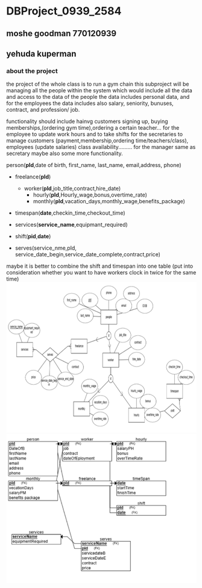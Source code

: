 # DBProject_0939_2584
## moshe goodman 770120939  
## yehuda kuperman

### about the project


the project of the whole class is to run a gym chain
this subproject will be managing all the people within the system which would include all the data and access to the data of the people
the data includes personal data, and for the employees the data includes also salary, seniority, bunuses, contract, and profession/ job.

functionality should include hainvg customers signing up, buying memberships,(ordering gym time),ordering a certain teacher...
for the employee to update work hours and to take shifts
for the secretaries to manage customers (payment,membership,ordering time/teachers/class), employees (update salaries)
  class availability.........
for the manager same as secretary maybe also some more functionality.



person(**pId**,date of birth, first_name, last_name, email,address, phone)  
* freelance(**pId**)  
    * worker(**pId**,job_title,contract,hire_date)  
        * hourly(**pId**,Hourly_wage,bonus,overtime_rate)  
        * monthly(**pId**,vacation_days,monthly_wage,benefits_package)  
* timespan(**date**,checkin_time,checkout_time)  
* services(**service_name**,equipmant_required)

* shift(**pid**,**date**)  
* serves(service_nme,pId, service_date_begin,service_date_complete,contract,price)
 
maybe it is better to combine the shift and timespan into one table (put into consideration whether you want to have workers clock in twice for the same time)  
<img src="erd_diagram.png" width="600" height="400" />    
![relational schema](relational_schema.png)  
